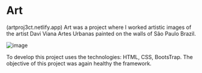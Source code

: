 # Art 

(artproj3ct.netlify.app)
Art was a project where I worked artistic images of the artist Davi Viana Artes Urbanas painted on the walls of São Paulo Brazil.

![image](https://user-images.githubusercontent.com/62224609/162584705-465cddd4-67e2-49d6-81b7-657a68737604.png)

To develop this project uses the technologies: HTML, CSS, BootsTrap. The objective of this project was again healthy the framework.


